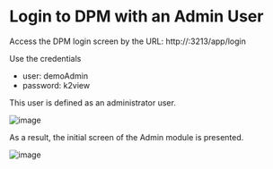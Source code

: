 # Login to DPM with an Admin User

Access the DPM login screen by the URL: http://<your ip address>:3213/app/login

Use the credentials 

- user: demoAdmin 
- password: k2view

This user  is defined as an administrator user. 

![image](\articles\demo_project\images\01_DSAR_Login_admin.png)

As a result, the initial screen of the Admin module is presented. 

![image](\articles\demo_project\images\01_DSAR_Regulation_list_screen.png)